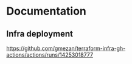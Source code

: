 # Documentation

## Infra deployment

https://github.com/gmezan/terraform-infra-gh-actions/actions/runs/14253018777
